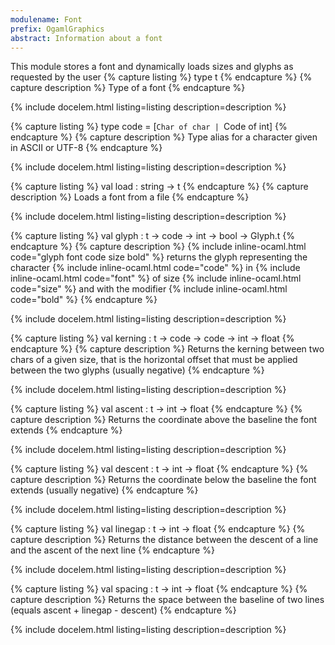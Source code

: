 ```yaml
---
modulename: Font 
prefix: OgamlGraphics
abstract: Information about a font
---
```



This module stores a font and dynamically
 loads sizes and glyphs as requested by the user
{% capture listing %}
type t
{% endcapture %}
{% capture description %}
Type of a font
{% endcapture %}

{% include docelem.html listing=listing description=description   %}

{% capture listing %}
type code = [`Char of char | `Code of int]
{% endcapture %}
{% capture description %}
Type alias for a character given in ASCII or UTF-8
{% endcapture %}

{% include docelem.html listing=listing description=description   %}

{% capture listing %}
val load : string -> t
{% endcapture %}
{% capture description %}
Loads a font from a file
{% endcapture %}

{% include docelem.html listing=listing description=description   %}

{% capture listing %}
val glyph : t -> code -> int -> bool -> Glyph.t
{% endcapture %}
{% capture description %}
{% include inline-ocaml.html code="glyph font code size bold" %} returns the glyph
 representing the character {% include inline-ocaml.html code="code" %} in {% include inline-ocaml.html code="font" %}
 of size {% include inline-ocaml.html code="size" %} and with the modifier {% include inline-ocaml.html code="bold" %}
{% endcapture %}

{% include docelem.html listing=listing description=description   %}

{% capture listing %}
val kerning : t -> code -> code -> int -> float
{% endcapture %}
{% capture description %}
Returns the kerning between two chars of
 a given size, that is the horizontal offset
 that must be applied between the two glyphs
 (usually negative)
{% endcapture %}

{% include docelem.html listing=listing description=description   %}

{% capture listing %}
val ascent : t -> int -> float
{% endcapture %}
{% capture description %}
Returns the coordinate above the baseline the font extends
{% endcapture %}

{% include docelem.html listing=listing description=description   %}

{% capture listing %}
val descent : t -> int -> float
{% endcapture %}
{% capture description %}
Returns the coordinate below the baseline the font
 extends (usually negative)
{% endcapture %}

{% include docelem.html listing=listing description=description   %}

{% capture listing %}
val linegap : t -> int -> float
{% endcapture %}
{% capture description %}
Returns the distance between the descent of a line
 and the ascent of the next line
{% endcapture %}

{% include docelem.html listing=listing description=description   %}

{% capture listing %}
val spacing : t -> int -> float
{% endcapture %}
{% capture description %}
Returns the space between the baseline of two lines
 (equals ascent + linegap - descent)
{% endcapture %}

{% include docelem.html listing=listing description=description   %}

